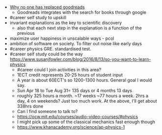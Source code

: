 - [Why no one has replaced goodreads](https://uxdesign.cc/why-has-no-one-made-a-better-goodreads-dfc9cb9e149a)
    - Goodreads integrates with the search for books through google
- #career self study to upskill
- invariant explanations as the key to scientific discovery
    - also that each next step in the explanation is a function of the previous
- maximize user happiness in unscalable ways - pcol
- ambition of software on society. To filter out noise like early days
- #career physics GRE. standardised test.
- #career self study could be the way https://www.susanjfowler.com/blog/2016/8/13/so-you-want-to-learn-physics
    - #career could I join activities in this area?
    - 1ECT credit represents 20-25 hours of student input
    - A year is about 60ECT's so 1200-1300 hours. General goal I would say.
    - Sun Apr 18 to Tue Aug 31= 135 days or 4 months 13 days
    - roughly 325 hours a month. ~17 weeks ~77 hours a week. 2hrs a day, 4 on weekends? Just too much work. At the above, I'll get about 338hrs done
    - Can I find someone to talk to?
    - https://ocw.mit.edu/courses/audio-video-courses/#physics
    - I might pick up some of the classical mechanics fast enough though
    - https://www.khanacademy.org/science/ap-physics-1
